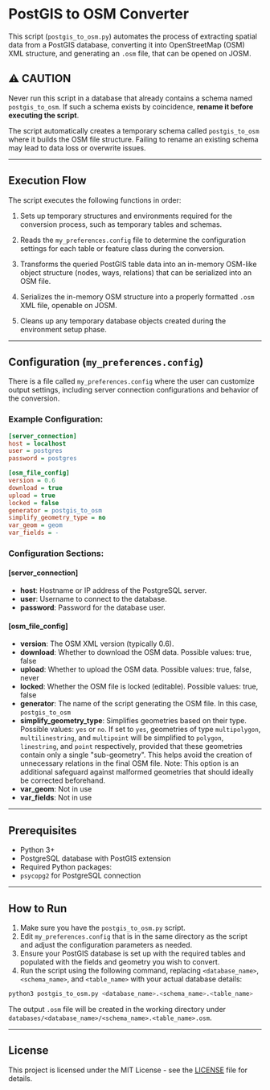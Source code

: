 
# PostGIS to OSM Converter

This script (`postgis_to_osm.py`) automates the process of extracting spatial data from a PostGIS database, converting it into OpenStreetMap (OSM) XML structure, and generating an `.osm` file, that can be opened on JOSM.

## ⚠️ CAUTION

Never run this script in a database that already contains a schema named `postgis_to_osm`.
If such a schema exists by coincidence, **rename it before executing the script**.

The script automatically creates a temporary schema called `postgis_to_osm` where it builds the OSM file structure.
Failing to rename an existing schema may lead to data loss or overwrite issues.

---

## Execution Flow

The script executes the following functions in order:

1. Sets up temporary structures and environments required for the conversion process, such as temporary tables and schemas.

2. Reads the `my_preferences.config` file to determine the configuration settings for each table or feature class during the conversion.

3. Transforms the queried PostGIS table data into an in-memory OSM-like object structure (nodes, ways, relations) that can be serialized into an OSM file.

4. Serializes the in-memory OSM structure into a properly formatted `.osm` XML file, openable on JOSM.

5. Cleans up any temporary database objects created during the environment setup phase.

---

## Configuration (`my_preferences.config`)

There is a file called `my_preferences.config` where the user can customize output settings, including server connection configurations and behavior of the conversion.

### Example Configuration:

```ini
[server_connection]
host = localhost
user = postgres
password = postgres

[osm_file_config]
version = 0.6
download = true
upload = true
locked = false
generator = postgis_to_osm
simplify_geometry_type = no
var_geom = geom
var_fields = -
```

### Configuration Sections:

#### [server_connection]
- **host**: Hostname or IP address of the PostgreSQL server.
- **user**: Username to connect to the database.
- **password**: Password for the database user.

#### [osm_file_config]
- **version**: The OSM XML version (typically 0.6).
- **download**: Whether to download the OSM data. Possible values: true, false
- **upload**: Whether to upload the OSM data. Possible values: true, false, never
- **locked**: Whether the OSM file is locked (editable). Possible values: true, false
- **generator**: The name of the script generating the OSM file. In this case, `postgis_to_osm`
- **simplify_geometry_type**: Simplifies geometries based on their type. Possible values: `yes` or `no`. If set to `yes`, geometries of type `multipolygon`, `multilinestring`, and `multipoint` will be simplified to `polygon`, `linestring`, and `point` respectively, provided that these geometries contain only a single "sub-geometry". This helps avoid the creation of unnecessary relations in the final OSM file. Note: This option is an additional safeguard against malformed geometries that should ideally be corrected beforehand.
- **var_geom**: Not in use
- **var_fields**: Not in use

---

## Prerequisites

- Python 3+
- PostgreSQL database with PostGIS extension
- Required Python packages:
- `psycopg2` for PostgreSQL connection


---

## How to Run

1. Make sure you have the `postgis_to_osm.py` script.
2. Edit `my_preferences.config` that is in the same directory as the script and adjust the configuration parameters as needed.
3. Ensure your PostGIS database is set up with the required tables and populated with the fields and geometry you wish to convert.
4. Run the script using the following command, replacing `<database_name>`, `<schema_name>`, and `<table_name>` with your actual database details:

```bash
python3 postgis_to_osm.py <database_name>.<schema_name>.<table_name>
```

The output `.osm` file will be created in the working directory under `databases/<database_name>/<schema_name>.<table_name>.osm`.

---

## License

This project is licensed under the MIT License - see the [LICENSE](LICENSE) file for details.

